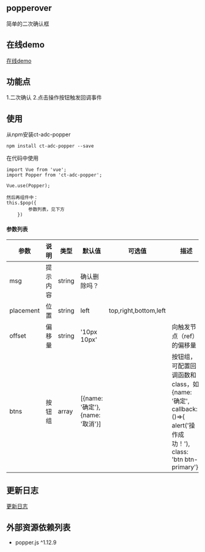 ## popperover

简单的二次确认框

## 在线demo

[在线demo]({在线demo地址})

## 功能点

1.二次确认
2.点击操作按钮触发回调事件

## 使用

从npm安装ct-adc-popper

```
npm install ct-adc-popper --save
```
在代码中使用

```
import Vue from 'vue';
import Popper from 'ct-adc-popper';

Vue.use(Popper);

然后再组件中：
this.$pop({
		参数列表，见下方
	})
```

#### 参数列表

参数 | 说明 | 类型 | 默认值 | 可选值 | 描述 |
--- | --- | --- | --- | ---- | ----
msg | 提示内容 | string | 确认删除吗？ |  |
placement | 位置 | string | left | top,right,bottom,left |
offset | 偏移量 | string | '10px 10px' |  |向触发节点（ref）的偏移量
btns | 按钮组 | array | [{name: '确定'}, {name: '取消'}] | |按钮组，可配置回调函数和class，如{name: '确定', callback: ()=>{ alert('操作成功！'), class: 'btn btn-primary'}} 

## 更新日志

[更新日志](https://github.com/ct-adc/adc-popperover/blob/master/CHANGELOG.md)

## 外部资源依赖列表

- popper.js ^1.12.9

